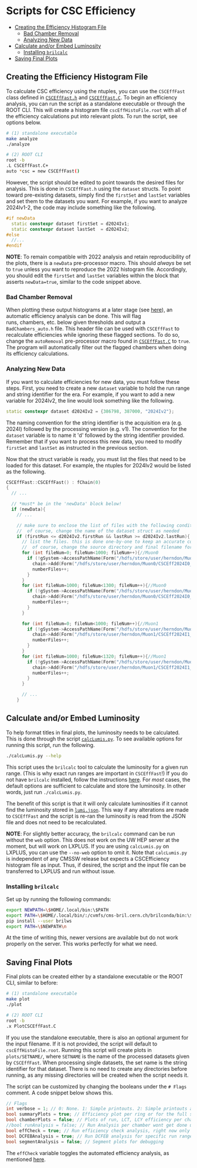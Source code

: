 # Scripts for CSC Efficiency

- [Creating the Efficiency Histogram File](#creating-the-efficiency-histogram-file)
   * [Bad Chamber Removal](#bad-chamber-removal)
   * [Analyzing New Data](#analyzing-new-data)
- [Calculate and/or Embed Luminosity](#calculate-andor-embed-luminosity)
   * [Installing `brilcalc`](#installing-brilcalc)
- [Saving Final Plots](#saving-final-plots)

## Creating the Efficiency Histogram File

To calculate CSC efficiency using the ntuples, you can use the `CSCEffFast` class defined in [`CSCEffFast.h`](CSCEffFast.h) and [`CSCEffFast.C`](CSCEffFast.C).
To begin an efficiency analysis, you can run the script as a standalone executable or through the ROOT CLI. This will create a histogram file `cscEffHistoFile.root` 
with all of the efficiency calculations put into relevant plots. To run the script, see options below.

```bash
# (1) standalone executable
make analyze
./analyze

# (2) ROOT CLI
root -b
.L CSCEffFast.C+
auto *csc = new CSCEffFast()
```

However, the script should be edited to point towards the desired files for analysis. This is done in `CSCEffFast.h` using the `dataset` structs. To point toward
pre-existing datasets, simply find the `firstSet` and `lastSet` variables and set them to the datasets you want. For example, if you want to analyze 2024Iv1-2,
the code may include something like the following.

```C++
#if newData
  static constexpr dataset firstSet = d2024Iv1;
  static constexpr dataset lastSet  = d2024Iv2;
#else
  //...
#endif
```

**NOTE**: To remain compatible with 2022 analysis and retain reproducibility of the plots, there is a `newData` pre-processor macro. This should *always* be set to 
`true` unless you want to reproduce the 2022 histogram file. Accordingly, you should edit the `firstSet` and `lastSet` variables within the block that asserts
`newData=true`, similar to the code snippet above.

### Bad Chamber Removal

When plotting these output histograms at a later stage (see [here](#saving-final-plots)), an automatic efficiency analysis can be done. This will flag  
runs, chambers, etc. below given thresholds and output a `BadChambers_auto.h` file. This header file can be used with `CSCEffFast` to recalculate efficiencies
while ignoring these flagged sections. To do so, change the `autoRemoval` pre-processor macro found in [`CSCEffFast.C`](CSCEffFast.C) to `true`. The program will automatically
filter  out the flagged chambers when doing its efficiency calculations.

### Analyzing New Data

If you want to calculate efficiencies for new data, you must follow these steps. First, you need to create a new `dataset` variable to hold the run range and string 
identifier for the era. For example, if you want to add a new variable for 2024Iv2, the line would look something like the following.

```C++
static constexpr dataset d2024Iv2 = {386798, 387000, "2024Iv2"};
```

The naming convention for the string identifier is the acquisition era (e.g. 2024I) followed by the processing version (e.g. v1). The convention for the `dataset`
variable is to name it 'd' followed by the string identifier provided. Remember that if you want to process this new data, you need to modify `firstSet` and `lastSet`
as instructed in the previous section.

Now that the struct variable is ready, you must list the files that need to be loaded for this dataset. For example, the ntuples for 2024Iv2 would be listed as 
the following.

```C++
CSCEffFast::CSCEffFast() : fChain(0)
{
  // ...

  // *must* be in the 'newData' block below!
  if (newData){
    // ...

    // make sure to enclose the list of files with the following conditional
    //  of course, change the name of the dataset struct as needed
    if (firstRun <= d2024Iv2.firstRun && lastRun >= d2024Iv2.lastRun){
      // list the files. this is done one-by-one to keep an accurate count of the number of files loaded
      //  of course, change the source directory and final filename for the ntuples as needed
      for (int fileNum=0; fileNum<1000; fileNum++){//Muon0
        if (!gSystem->AccessPathName(Form("/hdfs/store/user/herndon/Muon0/CSCEff2024I0_1_241007_1/241009_145815/0000/CSCeff_Muon_2024I_1_%d.root",fileNum))){
          chain->Add(Form("/hdfs/store/user/herndon/Muon0/CSCEff2024I0_1_241007_1/241009_145815/0000/CSCeff_Muon_2024I_1_%d.root",fileNum));
          numberFiles++;
        }
      }
      for (int fileNum=1000; fileNum<1300; fileNum++){//Muon0
        if (!gSystem->AccessPathName(Form("/hdfs/store/user/herndon/Muon0/CSCEff2024I0_1_241007_1/241009_145815/0001/CSCeff_Muon_2024I_1_%d.root",fileNum))){
          chain->Add(Form("/hdfs/store/user/herndon/Muon0/CSCEff2024I0_1_241007_1/241009_145815/0001/CSCeff_Muon_2024I_1_%d.root",fileNum));
          numberFiles++;
        }
      }

      for (int fileNum=0; fileNum<1000; fileNum++){//Muon1
        if (!gSystem->AccessPathName(Form("/hdfs/store/user/herndon/Muon1/CSCEff2024I1_1_241007_1/241009_151524/0000/CSCeff_Muon_2024I_1_%d.root",fileNum))){
          chain->Add(Form("/hdfs/store/user/herndon/Muon1/CSCEff2024I1_1_241007_1/241009_151524/0000/CSCeff_Muon_2024I_1_%d.root",fileNum));
          numberFiles++;
        }
      }
      for (int fileNum=1000; fileNum<1320; fileNum++){//Muon1
        if (!gSystem->AccessPathName(Form("/hdfs/store/user/herndon/Muon1/CSCEff2024I1_1_241007_1/241009_151524/0001/CSCeff_Muon_2024I_1_%d.root",fileNum))){
          chain->Add(Form("/hdfs/store/user/herndon/Muon1/CSCEff2024I1_1_241007_1/241009_151524/0001/CSCeff_Muon_2024I_1_%d.root",fileNum));
          numberFiles++;
        }
      }

      // ...
    }
```

## Calculate and/or Embed Luminosity

To help format titles in final plots, the luminosity needs to be calculated. This is done through the script [`calcLumis.py`](calcLumis.py). 
To see available options for running this script, run the following.

```bash
./calcLumis.py --help
```

This script uses the `brilcalc` tool to calculate the luminosity for a given run range. (This is why exact run ranges are important in `CSCEffFast`!) If you do not
have `brilcalc` installed, follow the instructions [here](#installing-brilcalc). For *most* cases, the default options are sufficient to calculate and store the 
luminosity. In other words, just run `./calcLumis.py`.

The benefit of this script is that it will only calculate luminosities if it cannot find the luminosity stored in [`lumi.json`](lumi.json). 
This way if any alterations are made to `CSCEffFast` and the script is re-ran the luminosity is read from the JSON file and does not need to be recalculated.

**NOTE**: For slightly better accuracy, the `brilcalc` command can be run without the `web` option. This does not work on the UW HEP server at the moment, but will work
on LXPLUS. If you are using `calcLumis.py` on LXPLUS, you can use the `--no-web` option to omit it. Note that `calcLumis.py` is independent of any CMSSW release but
expects a CSCEfficiency histogram file as input. Thus, if desired, the script and the input file can be transferred to LXPLUS and run without issue.

### Installing `brilcalc`

Set up by running the following commands:

```bash
export NEWPATH=\$HOME/.local/bin:\$PATH
export PATH=\$HOME/.local/bin/:/cvmfs/cms-bril.cern.ch/brilconda/bin:\$PATH
pip install --user brilws
export PATH=\$NEWPATH\n
```

At the time of writing this, newer versions are available but do not work properly on the server. This works perfectly for what we need.

## Saving Final Plots

Final plots can be created either by a standalone executable or the ROOT CLI, similar to before:

```bash
# (1) standalone executable
make plot
./plot

# (2) ROOT CLI
root -b
.x PlotCSCEffFast.C
```

If you use the standalone executable, there is also an optional argument for the input filename. If it is not provided, the script will default to `cscEffHistoFile.root`.
Running this script will create plots in `plots/SETNAME/`, where `SETNAME` is the name of the processed datasets given by `CSCEffFast`. When processing single datasets,
the set name is the string identifier for that dataset. There is no need to create any directories before running, as any missing directories will be created when the
script needs it.

The script can be customized by changing the booleans under the `# Flags` comment. A code snippet below shows this.

```C++
// Flags
int verbose = 1; // 0: None. 1: Simple printouts. 2: Simple printouts and ROOT drawing statements
bool summaryPlots = true; // Efficiency plot per ring or for the full system
bool chamberPlots = false; // Plots of run, LCT, LCY efficiency per chamber.  Plot printing time is lengthy
//bool runAnalysis = false; // Run Analysis per chamber wont get done unless chamber plots are on (old run analysis printout)
bool effCheck = true; // Run efficiency check analysis, right now only an analysis of DCFEBs
bool DCFEBAnalysis = true; // Run DCFEB analysis for specific run ranges
bool segmentAnalysis = false; // Segment plots for debugging
```

The `effCheck` variable toggles the automated efficiency analysis, as mentioned [here](#bad-chamber-removal).
